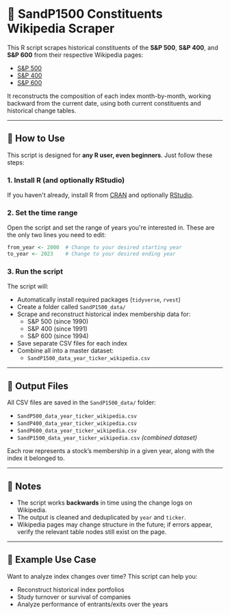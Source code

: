 # 🏢 SandP1500 Constituents Wikipedia Scraper

This R script scrapes historical constituents of the **S&P 500**, **S&P 400**, and **S&P 600** from their respective Wikipedia pages:

- [S&P 500](https://en.wikipedia.org/wiki/List_of_S%26P_500_companies)  
- [S&P 400](https://en.wikipedia.org/wiki/List_of_S%26P_400_companies)  
- [S&P 600](https://en.wikipedia.org/wiki/List_of_S%26P_600_companies)  

It reconstructs the composition of each index month-by-month, working backward from the current date, using both current constituents and historical change tables.

---

## 🔧 How to Use

This script is designed for **any R user, even beginners**. Just follow these steps:

### 1. Install R (and optionally RStudio)

If you haven't already, install R from [CRAN](https://cran.r-project.org/) and optionally [RStudio](https://posit.co/download/rstudio-desktop/).

### 2. Set the time range

Open the script and set the range of years you're interested in. These are the only two lines you need to edit:

```r
from_year <- 2000  # Change to your desired starting year
to_year <- 2023    # Change to your desired ending year
```

### 3. Run the script

The script will:

- Automatically install required packages (`tidyverse`, `rvest`)
- Create a folder called `SandP1500_data/`
- Scrape and reconstruct historical index membership data for:
  - S&P 500 (since 1990)
  - S&P 400 (since 1991)
  - S&P 600 (since 1994)
- Save separate CSV files for each index
- Combine all into a master dataset:
  - `SandP1500_data_year_ticker_wikipedia.csv`

---

## 📁 Output Files

All CSV files are saved in the `SandP1500_data/` folder:

- `SandP500_data_year_ticker_wikipedia.csv`
- `SandP400_data_year_ticker_wikipedia.csv`
- `SandP600_data_year_ticker_wikipedia.csv`
- `SandP1500_data_year_ticker_wikipedia.csv` *(combined dataset)*

Each row represents a stock’s membership in a given year, along with the index it belonged to.

---

## 📝 Notes

- The script works **backwards** in time using the change logs on Wikipedia.
- The output is cleaned and deduplicated by `year` and `ticker`.
- Wikipedia pages may change structure in the future; if errors appear, verify the relevant table nodes still exist on the page.

---

## 📌 Example Use Case

Want to analyze index changes over time? This script can help you:

- Reconstruct historical index portfolios
- Study turnover or survival of companies
- Analyze performance of entrants/exits over the years
